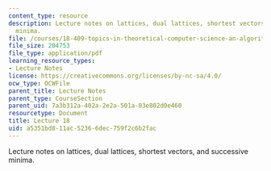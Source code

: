 ```yaml
---
content_type: resource
description: Lecture notes on lattices, dual lattices, shortest vectors, and successive
  minima.
file: /courses/18-409-topics-in-theoretical-computer-science-an-algorithmists-toolkit-fall-2009/a5351bd811ac52366dec759f2c6b2fac_MIT18_409F09_scribe18.pdf
file_size: 204753
file_type: application/pdf
learning_resource_types:
- Lecture Notes
license: https://creativecommons.org/licenses/by-nc-sa/4.0/
ocw_type: OCWFile
parent_title: Lecture Notes
parent_type: CourseSection
parent_uid: 7a3b312a-402a-2e2a-501a-03e802d0e460
resourcetype: Document
title: Lecture 18
uid: a5351bd8-11ac-5236-6dec-759f2c6b2fac
---
```

Lecture notes on lattices, dual lattices, shortest vectors, and successive minima.